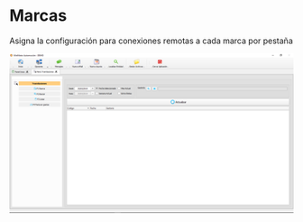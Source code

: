 # Marcas

Asigna la configuración para conexiones remotas a cada marca por pestaña

![](../../../../.gitbook/assets/image%20%28323%29.png)

